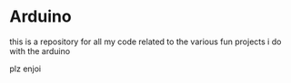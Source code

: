 # Arduino

this is a repository for all my code related to the various fun projects i do with the arduino

plz enjoi

